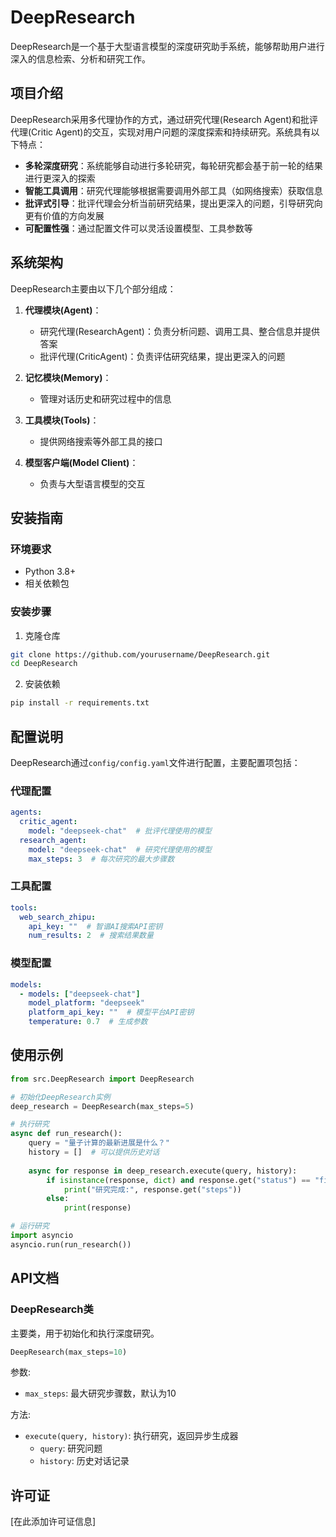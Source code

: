 # DeepResearch

DeepResearch是一个基于大型语言模型的深度研究助手系统，能够帮助用户进行深入的信息检索、分析和研究工作。

## 项目介绍

DeepResearch采用多代理协作的方式，通过研究代理(Research Agent)和批评代理(Critic Agent)的交互，实现对用户问题的深度探索和持续研究。系统具有以下特点：

- **多轮深度研究**：系统能够自动进行多轮研究，每轮研究都会基于前一轮的结果进行更深入的探索
- **智能工具调用**：研究代理能够根据需要调用外部工具（如网络搜索）获取信息
- **批评式引导**：批评代理会分析当前研究结果，提出更深入的问题，引导研究向更有价值的方向发展
- **可配置性强**：通过配置文件可以灵活设置模型、工具参数等

## 系统架构

DeepResearch主要由以下几个部分组成：

1. **代理模块(Agent)**：
   - 研究代理(ResearchAgent)：负责分析问题、调用工具、整合信息并提供答案
   - 批评代理(CriticAgent)：负责评估研究结果，提出更深入的问题

2. **记忆模块(Memory)**：
   - 管理对话历史和研究过程中的信息

3. **工具模块(Tools)**：
   - 提供网络搜索等外部工具的接口

4. **模型客户端(Model Client)**：
   - 负责与大型语言模型的交互

## 安装指南

### 环境要求

- Python 3.8+
- 相关依赖包

### 安装步骤

1. 克隆仓库
```bash
git clone https://github.com/yourusername/DeepResearch.git
cd DeepResearch
```

2. 安装依赖
```bash
pip install -r requirements.txt
```

## 配置说明

DeepResearch通过`config/config.yaml`文件进行配置，主要配置项包括：

### 代理配置

```yaml
agents:
  critic_agent:
    model: "deepseek-chat"  # 批评代理使用的模型
  research_agent:
    model: "deepseek-chat"  # 研究代理使用的模型
    max_steps: 3  # 每次研究的最大步骤数
```

### 工具配置

```yaml
tools:
  web_search_zhipu:
    api_key: ""  # 智谱AI搜索API密钥
    num_results: 2  # 搜索结果数量
```

### 模型配置

```yaml
models:
  - models: ["deepseek-chat"]
    model_platform: "deepseek"
    platform_api_key: ""  # 模型平台API密钥
    temperature: 0.7  # 生成参数
```

## 使用示例

```python
from src.DeepResearch import DeepResearch

# 初始化DeepResearch实例
deep_research = DeepResearch(max_steps=5)

# 执行研究
async def run_research():
    query = "量子计算的最新进展是什么？"
    history = []  # 可以提供历史对话
    
    async for response in deep_research.execute(query, history):
        if isinstance(response, dict) and response.get("status") == "finished":
            print("研究完成:", response.get("steps"))
        else:
            print(response)

# 运行研究
import asyncio
asyncio.run(run_research())
```

## API文档

### DeepResearch类

主要类，用于初始化和执行深度研究。

```python
DeepResearch(max_steps=10)
```

参数:
- `max_steps`: 最大研究步骤数，默认为10

方法:
- `execute(query, history)`: 执行研究，返回异步生成器
  - `query`: 研究问题
  - `history`: 历史对话记录

## 许可证

[在此添加许可证信息]